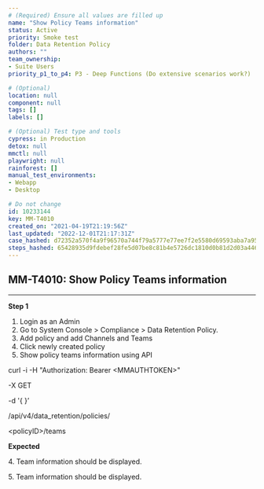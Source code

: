 ```yaml
---
# (Required) Ensure all values are filled up
name: "Show Policy Teams information"
status: Active
priority: Smoke test
folder: Data Retention Policy
authors: ""
team_ownership: 
- Suite Users
priority_p1_to_p4: P3 - Deep Functions (Do extensive scenarios work?)

# (Optional)
location: null
component: null
tags: []
labels: []

# (Optional) Test type and tools
cypress: in Production
detox: null
mmctl: null
playwright: null
rainforest: []
manual_test_environments: 
- Webapp
- Desktop

# Do not change
id: 10233144
key: MM-T4010
created_on: "2021-04-19T21:19:56Z"
last_updated: "2022-12-01T21:17:31Z"
case_hashed: d72352a570f4a9f96570a744f79a5777e77ee7f2e5580d69593aba7a956bea9b40a03b402cb6acc34ab8b8a2b8b257e7
steps_hashed: 65428935d9fdebef28fe5d07be8c81b4e5726dc1810d0b81d2d03a4460905909b118ff5838123dc225dd8560458e49ea
---
```


<!-- (Auto-generated) Based on frontmatter's "key" and "name" -->

## MM-T4010: Show Policy Teams information

---

**Step 1**

1. Login as an Admin
2. Go to System Console > Compliance > Data Retention Policy.
3. Add policy and add Channels and Teams
4. Click newly created policy
5. Show policy teams information using API

curl -i -H "Authorization: Bearer \<MMAUTHTOKEN>"

\-X GET

\-d '{ }’

/api/v4/data\_retention/policies/

\<policyID>/teams

**Expected**

4\. Team information should be displayed.

5\. Team information should be displayed.

